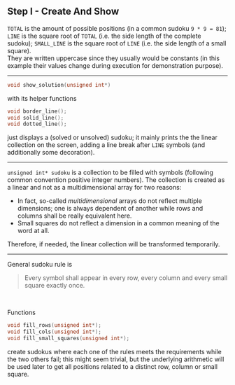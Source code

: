 ## Step I - Create And Show

`TOTAL` is the amount of possible positions (in a common sudoku `9 * 9 = 81`);
`LINE` is the square root of `TOTAL` (i.e. the side length of the complete sudoku);
`SMALL_LINE` is the square root of `LINE` (i.e. the side length of a small square).  
They are written uppercase since they usually would be constants
(in this example their values change during execution for demonstration purpose).

---

```c
void show_solution(unsigned int*)
```

with its helper functions

```c
void border_line();
void solid_line();
void dotted_line();
```

just displays a (solved or unsolved) sudoku;
it mainly prints the the linear collection on the screen,
adding a line break after `LINE` symbols
(and additionally some decoration).

---

`unsigned int* sudoku` is a collection to be filled
with symbols (following common convention positive integer numbers).
The collection is created as a linear
and not as a multidimensional array for two reasons:
- In fact, so-called _multidimensional_ arrays do not reflect
multiple dimensions; one is always dependent of another
while rows and columns shall be really equivalent here.
- Small squares do not reflect a dimension in a common
meaning of the word at all.

Therefore, if needed, the linear collection will be
transformed temporarily.

---

General sudoku rule is
> Every symbol shall appear in every row, every column
> and every small square exactly once.

&nbsp;

Functions

```c
void fill_rows(unsigned int*);
void fill_cols(unsigned int*);
void fill_small_squares(unsigned int*);
```

create sudokus where each one of the rules meets the requirements
while the two others fail;
this might seem trivial, but the underlying arithmetic
will be used later to get all positions
related to a distinct row, column or small square.
